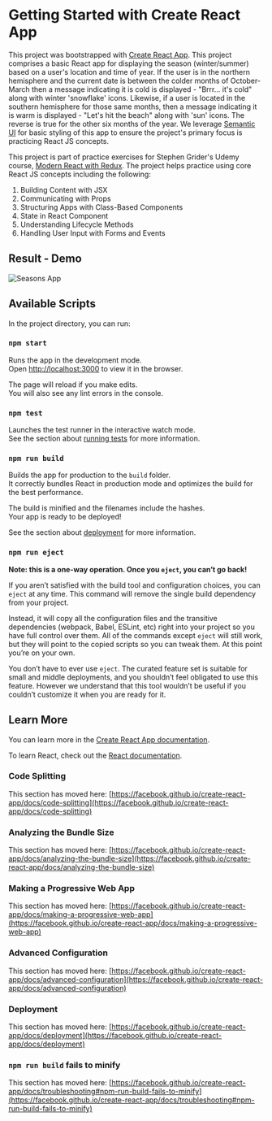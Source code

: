 # Getting Started with Create React App

This project was bootstrapped with [Create React App](https://github.com/facebook/create-react-app).
This project comprises a basic React app for displaying the season (winter/summer) based on a user's location and time of year.  If the user is in the northern hemisphere and the current date is between the colder months of October-March then a message indicating it is cold is displayed - "Brrr... it's cold" along with winter 'snowflake' icons.  Likewise, if a user is located in the southern hemisphere for those same months, then a message indicating it is warm is displayed - "Let's hit the beach" along with 'sun' icons.  The reverse is true for the other six months of the year.  We leverage [Semantic UI](https://semantic-ui.com/) for basic styling of this app to ensure the project's primary focus is practicing React JS concepts.  

This project is part of practice exercises for Stephen Grider's Udemy course, [Modern React with Redux](https://www.udemy.com/course/react-redux/).  The project helps practice using core React JS concepts including the following:  
1) Building Content with JSX
2) Communicating with Props
3) Structuring Apps with Class-Based Components
4) State in React Component
5) Understanding Lifecycle Methods
6) Handling User Input with Forms and Events

## Result - Demo
![Seasons App](seasons-demo.gif)

## Available Scripts

In the project directory, you can run:

### `npm start`

Runs the app in the development mode.\
Open [http://localhost:3000](http://localhost:3000) to view it in the browser.

The page will reload if you make edits.\
You will also see any lint errors in the console.

### `npm test`

Launches the test runner in the interactive watch mode.\
See the section about [running tests](https://facebook.github.io/create-react-app/docs/running-tests) for more information.

### `npm run build`

Builds the app for production to the `build` folder.\
It correctly bundles React in production mode and optimizes the build for the best performance.

The build is minified and the filenames include the hashes.\
Your app is ready to be deployed!

See the section about [deployment](https://facebook.github.io/create-react-app/docs/deployment) for more information.

### `npm run eject`

**Note: this is a one-way operation. Once you `eject`, you can’t go back!**

If you aren’t satisfied with the build tool and configuration choices, you can `eject` at any time. This command will remove the single build dependency from your project.

Instead, it will copy all the configuration files and the transitive dependencies (webpack, Babel, ESLint, etc) right into your project so you have full control over them. All of the commands except `eject` will still work, but they will point to the copied scripts so you can tweak them. At this point you’re on your own.

You don’t have to ever use `eject`. The curated feature set is suitable for small and middle deployments, and you shouldn’t feel obligated to use this feature. However we understand that this tool wouldn’t be useful if you couldn’t customize it when you are ready for it.

## Learn More

You can learn more in the [Create React App documentation](https://facebook.github.io/create-react-app/docs/getting-started).

To learn React, check out the [React documentation](https://reactjs.org/).

### Code Splitting

This section has moved here: [https://facebook.github.io/create-react-app/docs/code-splitting](https://facebook.github.io/create-react-app/docs/code-splitting)

### Analyzing the Bundle Size

This section has moved here: [https://facebook.github.io/create-react-app/docs/analyzing-the-bundle-size](https://facebook.github.io/create-react-app/docs/analyzing-the-bundle-size)

### Making a Progressive Web App

This section has moved here: [https://facebook.github.io/create-react-app/docs/making-a-progressive-web-app](https://facebook.github.io/create-react-app/docs/making-a-progressive-web-app)

### Advanced Configuration

This section has moved here: [https://facebook.github.io/create-react-app/docs/advanced-configuration](https://facebook.github.io/create-react-app/docs/advanced-configuration)

### Deployment

This section has moved here: [https://facebook.github.io/create-react-app/docs/deployment](https://facebook.github.io/create-react-app/docs/deployment)

### `npm run build` fails to minify

This section has moved here: [https://facebook.github.io/create-react-app/docs/troubleshooting#npm-run-build-fails-to-minify](https://facebook.github.io/create-react-app/docs/troubleshooting#npm-run-build-fails-to-minify)
